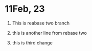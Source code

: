 # 11Feb, 23

1. This is reabase two branch

2. this is another line from rebase two
3. this is third change 
